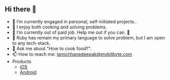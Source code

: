 ## Hi there 👋

- 🔭 I’m currently engaged in personal, self-initiated projects..
- 🥷 I enjoy both cooking and solving problems.
- 🌱 I’m currently out of paid job. Help me out if you can. 🤞
- 🤎 Ruby has remain my primary language to solve problem, but I am open to any tech-stack.
- 💬 Ask me about "How to cook food?".
- 📫 How to reach me: lamichhanedeepak@mybitbyte.com
- Products 
    - [iOS](https://apps.apple.com/us/developer/deepak-lamichhane/id1802874523) 
    - [Android](https://play.google.com/store/apps/dev?id=8643879150686001743)

